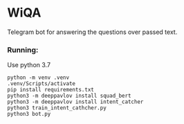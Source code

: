 # WiQA
Telegram bot for answering the questions over passed text.
### Running:
Use python 3.7

```shell
python -m venv .venv
.venv/Scripts/activate
pip install requirements.txt
python3 -m deeppavlov install squad_bert
python3 -m deeppavlov install intent_catcher
python3 train_intent_cathcher.py
python3 bot.py
```
